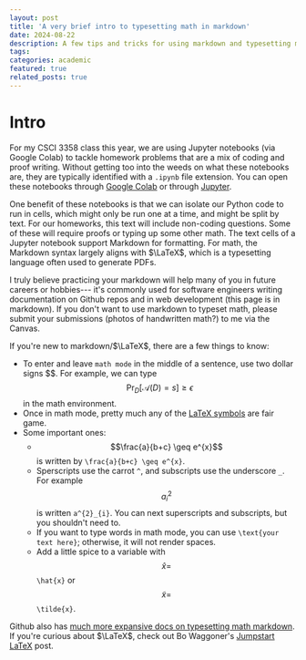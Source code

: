 ```yaml
---
layout: post
title: 'A very brief intro to typesetting math in markdown'
date: 2024-08-22
description: A few tips and tricks for using markdown and typesetting math
tags: 
categories: academic
featured: true
related_posts: true
---
```


# Intro

For my CSCI 3358 class this year, we are using Jupyter notebooks (via Google Colab) to tackle homework problems that are a mix of coding and proof writing. Without getting too into the weeds on what these notebooks are, they are typically identified with a ```.ipynb``` file extension. You can open these notebooks through [Google Colab](https://colab.research.google.com) or through [Jupyter](https://jupyter.org).

One benefit of these notebooks is that we can isolate our Python code to run in cells, which might only be run one at a time, and might be split by text. For our homeworks, this text will include non-coding questions. Some of these will require proofs or typing up some other math. The text cells of a Jupyter notebook support Markdown for formatting. For math, the Markdown syntax largely aligns with $\LaTeX$, which is a typesetting language often used to generate PDFs.

I truly believe practicing your markdown will help many of you in future careers or hobbies--- it's commonly used for software engineers writing documentation on Github repos and in web development (this page is in markdown). If you don't want to use markdown to typeset math, please submit your submissions (photos of handwritten math?) to me via the Canvas.

If you're new to markdown/$\LaTeX$, there are a few things to know:

* To enter and leave ```math mode``` in the middle of a sentence, use two dollar signs \$\$. For example, we can type $$\Pr_D[\mathcal{A}(D) = s] \geq \epsilon$$ in the math environment.
* Once in math mode, pretty much any of the [LaTeX symbols](https://artofproblemsolving.com/wiki/index.php/LaTeX:Symbols) are fair game.
* Some important ones: 
  * $$\frac{a}{b+c} \geq e^{x}$$ is written by ```\frac{a}{b+c} \geq e^{x}```. 
  * Sperscripts use the carrot ```^```, and subscripts use the underscore ```_```. For example $$a^2_i$$ is written ```a^{2}_{i}```. You can next superscripts and subscripts, but you shouldn't need to.
  * If you want to type words in math mode, you can use ```\text{your text here}```; otherwise, it will not render spaces.
  * Add a little spice to a variable with $$\hat x = $$```\hat{x}``` or $$\tilde x = $$```\tilde{x}```.


Github also has [much more expansive docs on typesetting math markdown](https://docs.github.com/en/get-started/writing-on-github/working-with-advanced-formatting/writing-mathematical-expressions).
If you're curious about $\LaTeX$, check out Bo Waggoner's [Jumpstart LaTeX](https://www.bowaggoner.com/writeups/jumpstart/latex/jumpstart_tex.pdf) post.
